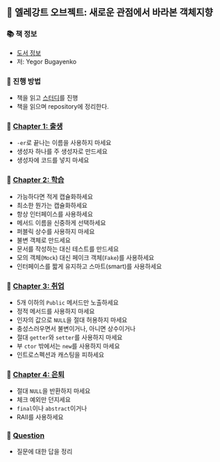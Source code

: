 ## 🚀 엘레강트 오브젝트: 새로운 관점에서 바라본 객체지향

### 📚 책 정보
- [도서 정보](http://www.yes24.com/Product/Goods/96193044)
- 저: Yegor Bugayenko

### 🎯 진행 방법
- 책을 읽고 [스터디](https://github.com/CodeSoom/elegant-objects)를 진행
- 책을 읽으며 repository에 정리한다.

### 🐣 [Chapter 1: 출생](https://github.com/saseungmin/reading_books_record_repository/tree/master/%EC%97%98%EB%A0%88%EA%B0%95%ED%8A%B8%20%EC%98%A4%EB%B8%8C%EC%A0%9D%ED%8A%B8/Chapter%201)
- `-er`로 끝나는 이름을 사용하지 마세요
- 생성자 하나를 주 생성자로 만드세요
- 생성자에 코드를 넣지 마세요

### 🐣 [Chapter 2: 학습](https://github.com/saseungmin/reading_books_record_repository/tree/master/%EC%97%98%EB%A0%88%EA%B0%95%ED%8A%B8%20%EC%98%A4%EB%B8%8C%EC%A0%9D%ED%8A%B8/Chapter%202)
- 가능하다면 적게 캡슐화하세요
- 최소한 뭔가는 캡슐화하세요
- 항상 인터페이스를 사용하세요
- 메서드 이름을 신중하게 선택하세요
- 퍼블릭 상수를 사용하지 마세요
- 불변 객체로 만드세요
- 문서를 작성하는 대신 테스트를 만드세요
- 모의 객체(`Mock`) 대신 페이크 객체(`Fake`)를 사용하세요
- 인터페이스를 짧게 유지하고 스마트(smart)를 사용하세요

### 🐣 [Chapter 3: 취업](https://github.com/saseungmin/reading_books_record_repository/tree/master/%EC%97%98%EB%A0%88%EA%B0%95%ED%8A%B8%20%EC%98%A4%EB%B8%8C%EC%A0%9D%ED%8A%B8/Chapter%203)
- 5개 이하의 `Public` 메서드만 노출하세요
- 정적 메서드를 사용하지 마세요
- 인자의 값으로 `NULL`을 절대 허용하지 마세요
- 충성스러우면서 불변이거나, 아니면 상수이거나
- 절대 `getter`와 `setter`를 사용하지 마세요
- 부 `ctor` 밖에서는 `new`를 사용하지 마세요
- 인트로스펙션과 캐스팅을 피하세요

### 🐣 [Chapter 4: 은퇴](https://github.com/saseungmin/reading_books_record_repository/tree/master/%EC%97%98%EB%A0%88%EA%B0%95%ED%8A%B8%20%EC%98%A4%EB%B8%8C%EC%A0%9D%ED%8A%B8/Chapter%204)
- 절대 `NULL`을 반환하지 마세요
- 체크 예외만 던지세요
- `final`이나 `abstract`이거나
- RAII를 사용하세요

### 🐣 [Question](https://github.com/saseungmin/reading_books_record_repository/tree/master/%EC%97%98%EB%A0%88%EA%B0%95%ED%8A%B8%20%EC%98%A4%EB%B8%8C%EC%A0%9D%ED%8A%B8/Question)
- 질문에 대한 답을 정리